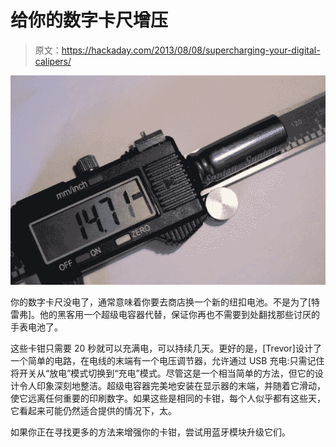 # 给你的数字卡尺增压

> 原文：<https://hackaday.com/2013/08/08/supercharging-your-digital-calipers/>

![supercapCalipers01](img/edb4c64752ca3678b90bb23ce934d8a3.png)

你的数字卡尺没电了，通常意味着你要去商店换一个新的纽扣电池。不是为了[特雷弗]。他的黑客用一个超级电容器代替，保证你再也不需要到处翻找那些讨厌的手表电池了。

这些卡钳只需要 20 秒就可以充满电，可以持续几天。更好的是，[Trevor]设计了一个简单的电路，在电线的末端有一个电压调节器，允许通过 USB 充电:只需记住将开关从“放电”模式切换到“充电”模式。尽管这是一个相当简单的方法，但它的设计令人印象深刻地整洁。超级电容器完美地安装在显示器的末端，并随着它滑动，使它远离任何重要的印刷数字。如果这些是相同的卡钳，每个人似乎都有这些天，它看起来可能仍然适合提供的情况下，太。

如果你正在寻找更多的方法来增强你的卡钳，尝试用蓝牙模块升级它们。